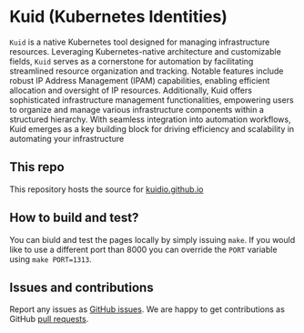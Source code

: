 # Kuid (Kubernetes Identities)

`Kuid` is a native Kubernetes tool designed for managing infrastructure resources. Leveraging Kubernetes-native architecture and customizable fields, `Kuid` serves as a cornerstone for automation by facilitating streamlined resource organization and tracking. Notable features include robust IP Address Management (IPAM) capabilities, enabling efficient allocation and oversight of IP resources. Additionally, Kuid offers sophisticated infrastructure management functionalities, empowering users to organize and manage various infrastructure components within a structured hierarchy. With seamless integration into automation workflows, Kuid emerges as a key building block for driving efficiency and scalability in automating your infrastructure

## This repo

This repository hosts the source for [kuidio.github.io](https://kuidio.github.io/docs/)

## How to build and test?

You can biuld and test the pages locally by simply issuing `make`. If you would like to use a different port than 8000
you can override the `PORT` variable using `make PORT=1313`.

## Issues and contributions

Report any issues as [GitHub issues](https://github.com/kuidio/docs/issues). We are happy to get contributions as GitHub
[pull requests](https://github.com/kuidio/docs/pulls). 